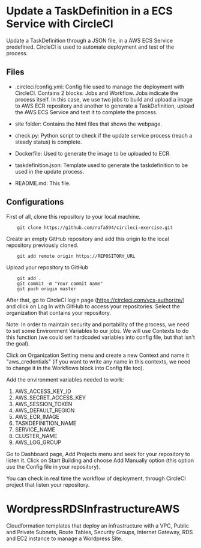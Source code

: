 # Update a TaskDefinition in a ECS Service with CircleCI

Update a TaskDefinition through a JSON file, in a AWS ECS Service predefined.
CircleCI is used to automate deployment and test of the process.

## Files

 * .circleci/config.yml: Config file used to manage the deployment with CircleCI.
    Contains 2 blocks: Jobs and Workflow. 
    Jobs indicate the process itself. In this case, we use two jobs to build and upload a image to AWS ECR repository
    and another to generate a TaskDefinition, upload the AWS ECS Service and test it to complete the process.
 
 * site folder: Contains the html files that shows the webpage.

 * check.py: Python script to check if the update service process (reach a steady status) is complete.

 * Dockerfile: Used to generate the image to be uploaded to ECR.

 * taskdefinition.json: Template used to generate the taskdefinition to be used in the update process.

 * README.md: This file.


## Configurations

First of all, clone this repository to your local machine.

```
    git clone https://github.com/rafa594/circleci-exercise.git
```

Create an empty GitHub repository and add this origin to the local repository previously cloned.
```
    git add remote origin https://REPOSITORY_URL
```

Upload your repository to GitHub
```
    git add .
    git commit -m "Your commit name"
    git push origin master
```


After that, go to CircleCI login page (https://circleci.com/vcs-authorize/) and click on Log In with GitHub to access your repositories.
Select the organization that contains your repository.

Note: In order to maintain security and portability of the process, we need to set some Environment Variables to our jobs.
We will use Contexts to do this function (we could set hardcoded variables into config file, but that isn't the goal).

Click on Organization Setting menu and create a new Context and name it "aws_credentials" (if you want to write any name in this contexts, we need to change it in the Workflows block into Config file too).

Add the environment variables needed to work:

   1. AWS_ACCESS_KEY_ID
   1. AWS_SECRET_ACCESS_KEY
   1. AWS_SESSION_TOKEN
   1. AWS_DEFAULT_REGION
   1. AWS_ECR_IMAGE
   1. TASKDEFINITION_NAME
   1. SERVICE_NAME
   1. CLUSTER_NAME
   1. AWS_LOG_GROUP



Go to Dashboard page, Add Projects menu and seek for your repository to listen it.
Click on Start Building and choose Add Manually option (this option use the Config file in your repository).

You can check in real time the workflow of deployment, through CircleCI project that listen your repository.



# WordpressRDSInfrastructureAWS
Cloudformation templates that deploy an infrastructure with a VPC, Public and Private Subnets, Route Tables, Security Groups, Internet Gateway, RDS and EC2 instance to manage a Wordpress Site.
